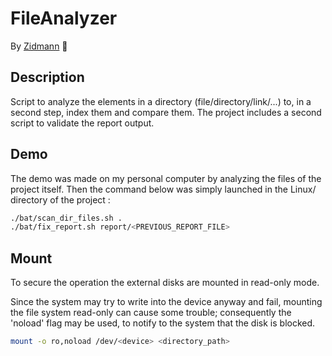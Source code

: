 # FileAnalyzer
By [Zidmann](mailto:emmanuel.zidel@gmail.com) :bow:

## Description
Script to analyze the elements in a directory (file/directory/link/...) to, in a second step, index them and compare them.
The project includes a second script to validate the report output.

## Demo
The demo was made on my personal computer by analyzing the files of the project itself.
Then the command below was simply launched in the Linux/ directory of the project :
```bash
./bat/scan_dir_files.sh .
./bat/fix_report.sh report/<PREVIOUS_REPORT_FILE>
```

## Mount
To secure the operation the external disks are mounted in read-only mode.

Since the system may try to write into the device anyway and fail, mounting the file system read-only can cause some trouble; consequently the 'noload' flag may be used, to notify to the system that the disk is blocked.
```bash
mount -o ro,noload /dev/<device> <directory_path>
```

